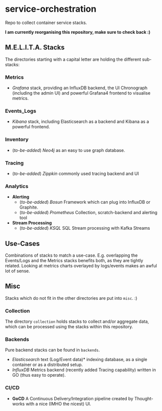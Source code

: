 # service-orchestration
Repo to collect container service stacks.

**I am currently reorganising this repository, make sure to check back :)**
## M.E.L.I.T.A. Stacks

The directories starting with a capital letter are holding the different sub-stacks:

### **M**etrics

 - *Grafana* stack, providing an InfluxDB backend, the UI Chronograph (including the admin UI) and powerful Grafana4 frontend to visualise metrics.

### **E**vents_**L**ogs
 - *Kibana* stack, including Elasticsearch as a backend and Kibana as a powerful frontend.

### **I**nventory
 - (*to-be-added*) *Neo4j* as an easy to use graph database.

### **T**racing
  - (*to-be-added*) *Zippkin* commonly used tracing backend and UI

### **A**nalytics
  - **Alerting**
    - (*to-be-added*) *Bosun* Framework which can plug into InfluxDB or Graphite.
    - (*to-be-added*) *Prometheus* Collection, scratch-backend and alerting tool
  - **Stream Processing**
    - (*to-be-added*) *KSQL* SQL Stream processing with Kafka Streams

## Use-Cases

Combinations of stacks to match a use-case. E.g. overlapping the Events/Logs and the Metrics stacks benefits both, as they are tightly related. Looking at metrics charts overlayed by logs/events makes an awful lot of sense.

## Misc

Stacks which do not fit in the other directories are put into `misc`. :)

### Collection

The directory `collection` holds stacks to collect and/or aggregate data, which can be processed using the stacks within this repository.

### Backends

Pure backend stacks can be found in `backends`.

- *Elasticsearch* text (Log/Event data)* indexing database, as a single container or as a distributed setup.
- *InfluxDB* Metrics backend (recently added Tracing capability) written in GO (thus easy to operate).

### CI/CD

- **GoCD** A Continuous Delivery/Integration pipeline created by Thought-works with a nice (IMHO the nicest) UI.